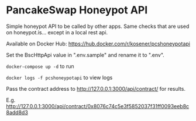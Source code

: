 # PancakeSwap Honeypot API
Simple honeypot API to be called by other apps. Same checks that are used on honeypot.is... except in a local rest api. 

Available on Docker Hub: https://hub.docker.com/r/kosener/pcshoneypotapi

Set the BscHttpApi value in ".env.sample" and rename it to ".env".

`docker-compose up -d` to run

`docker logs -f pcshoneypotapi` to view logs

Pass the contract address to http://127.0.0.1:3000/api/contract/ for results. 

E.g. http://127.0.0.1:3000/api/contract/0x8076c74c5e3f5852037f31ff0093eeb8c8add8d3
